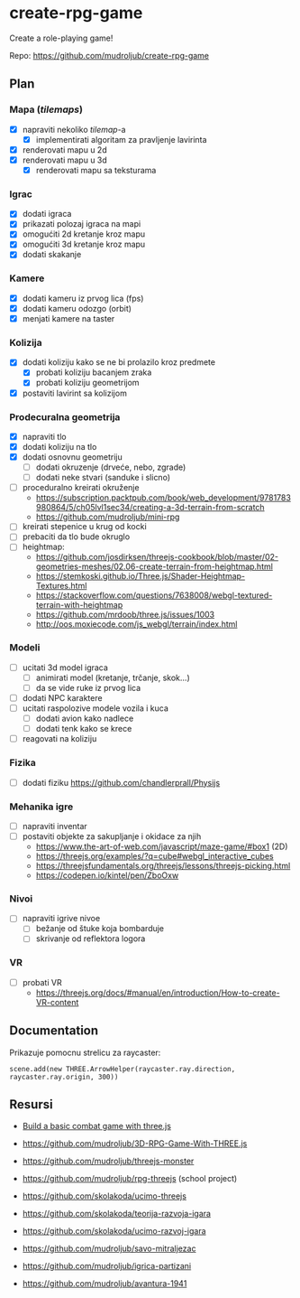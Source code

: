 # create-rpg-game

Create a role-playing game!

Repo: https://github.com/mudroljub/create-rpg-game

## Plan

### Mapa (*tilemaps*)

- [x] napraviti nekoliko *tilemap*-a
  - [x] implementirati algoritam za pravljenje lavirinta
- [x] renderovati mapu u 2d
- [x] renderovati mapu u 3d
  - [x] renderovati mapu sa teksturama

### Igrac

- [x] dodati igraca
- [x] prikazati polozaj igraca na mapi
- [x] omogućiti 2d kretanje kroz mapu
- [x] omogućiti 3d kretanje kroz mapu
- [x] dodati skakanje

### Kamere

- [x] dodati kameru iz prvog lica (fps)
- [x] dodati kameru odozgo (orbit)
- [x] menjati kamere na taster

### Kolizija

- [x] dodati koliziju kako se ne bi prolazilo kroz predmete
  - [x] probati koliziju bacanjem zraka
  - [x] probati koliziju geometrijom
- [x] postaviti lavirint sa kolizijom

### Prodecuralna geometrija

- [x] napraviti tlo
- [x] dodati koliziju na tlo
- [x] dodati osnovnu geometriju
  - [ ] dodati okruzenje (drveće, nebo, zgrade)
  - [ ] dodati neke stvari (sanduke i slicno)
- [ ] proceduralno kreirati okruženje
  - https://subscription.packtpub.com/book/web_development/9781783980864/5/ch05lvl1sec34/creating-a-3d-terrain-from-scratch
  - https://github.com/mudroljub/mini-rpg
- [ ] kreirati stepenice u krug od kocki
- [ ] prebaciti da tlo bude okruglo
- [ ] heightmap:
    - https://github.com/josdirksen/threejs-cookbook/blob/master/02-geometries-meshes/02.06-create-terrain-from-heightmap.html
    - https://stemkoski.github.io/Three.js/Shader-Heightmap-Textures.html
    - https://stackoverflow.com/questions/7638008/webgl-textured-terrain-with-heightmap
    - https://github.com/mrdoob/three.js/issues/1003
    - http://oos.moxiecode.com/js_webgl/terrain/index.html

### Modeli

- [ ] ucitati 3d model igraca
  - [ ] animirati model (kretanje, trčanje, skok...)
  - [ ] da se vide ruke iz prvog lica
- [ ] dodati NPC karaktere
- [ ] ucitati raspolozive modele vozila i kuca
  - [ ] dodati avion kako nadlece
  - [ ] dodati tenk kako se krece
- [ ] reagovati na koliziju

### Fizika

- [ ] dodati fiziku https://github.com/chandlerprall/Physijs

### Mehanika igre

- [ ] napraviti inventar
- [ ] postaviti objekte za sakupljanje i okidace za njih
  - https://www.the-art-of-web.com/javascript/maze-game/#box1 (2D)
  - https://threejs.org/examples/?q=cube#webgl_interactive_cubes
  - https://threejsfundamentals.org/threejs/lessons/threejs-picking.html
  - https://codepen.io/kintel/pen/ZboOxw

### Nivoi

- [ ] napraviti igrive nivoe
  - [ ] bežanje od štuke koja bombarduje
  - [ ] skrivanje od reflektora logora

### VR

- [ ] probati VR
  - https://threejs.org/docs/#manual/en/introduction/How-to-create-VR-content

## Documentation

Prikazuje pomocnu strelicu za raycaster:

```
scene.add(new THREE.ArrowHelper(raycaster.ray.direction, raycaster.ray.origin, 300))
```

## Resursi

- [Build a basic combat game with three.js](http://www.creativebloq.com/web-design/build-basic-combat-game-threejs-101517540)
- https://github.com/mudroljub/3D-RPG-Game-With-THREE.js
- https://github.com/mudroljub/threejs-monster
- https://github.com/mudroljub/rpg-threejs (school project)

- https://github.com/skolakoda/ucimo-threejs
- https://github.com/skolakoda/teorija-razvoja-igara
- https://github.com/skolakoda/ucimo-razvoj-igara

- https://github.com/mudroljub/savo-mitraljezac
- https://github.com/mudroljub/igrica-partizani
- https://github.com/mudroljub/avantura-1941
